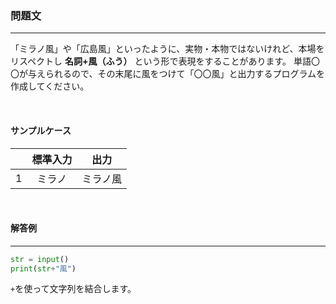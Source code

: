 ### __問題文__
***
「ミラノ風」や「広島風」といったように、実物・本物ではないけれど、本場をリスペクトし **名詞+風（ふう）** という形で表現をすることがあります。
単語〇〇が与えられるので、その末尾に風をつけて「〇〇風」と出力するプログラムを作成してください。

<br>

#### サンプルケース
||標準入力|出力|
|:-:|:-:|:-:|
|1|ミラノ|ミラノ風|

<br>

#### 解答例
***

```python
str = input()
print(str+"風")
```

`+`を使って文字列を結合します。